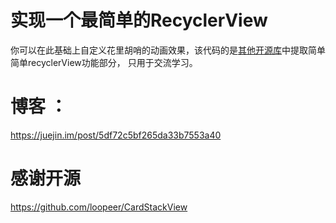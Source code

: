 # 实现一个最简单的RecyclerView 
你可以在此基础上自定义花里胡哨的动画效果，该代码的是[其他开源库](https://github.com/loopeer/CardStackView)中提取简单简单recyclerView功能部分，
只用于交流学习。      
# 博客 ：   
https://juejin.im/post/5df72c5bf265da33b7553a40
# 感谢开源
https://github.com/loopeer/CardStackView  

